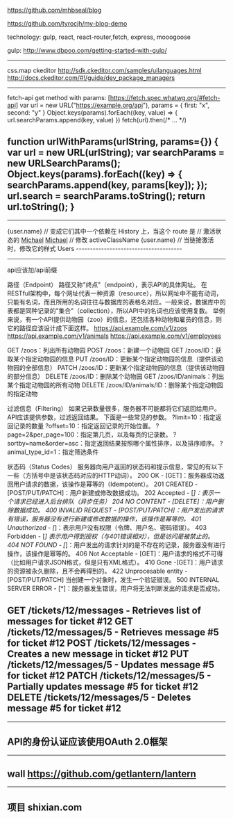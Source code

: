 
https://github.com/mhbseal/blog

https://github.com/tyrocjh/my-blog-demo

technology:
gulp, react, react-router,fetch, express, mooogoose

gulp:
http://www.dbpoo.com/getting-started-with-gulp/



--------------------------------------
css.map
ckeditor
http://sdk.ckeditor.com/samples/uilanguages.html
http://docs.ckeditor.com/#!/guide/dev_package_managers

--------------------------------------
fetch-api get method with params:
[https://fetch.spec.whatwg.org/#fetch-api]
var url = new URL("https://example.org/api"),
    params = { first: "x", second: "y" }
Object.keys(params).forEach((key, value) => { url.searchParams.append(key, value) })
fetch(url).then(/* ... */)

function urlWithParams(urlString, params={}) {
  var url = new URL(urlString);
  var searchParams = new URLSearchParams();
  Object.keys(params).forEach((key) => {
    searchParams.append(key, params[key]);
  });
  url.search = searchParams.toString();
  return url.toString();
}
--------------------------------------

--------------------------------------
<Link to={`/users/${user.id}`} activeClassName="active">{user.name}</Link>
// 变成它们其中一个依赖在 History 上，当这个 route 是
// 激活状态的
<a href="/users/123" class="active">Michael</a>
<a href="#/users/123">Michael</a>
// 修改 activeClassName
<Link to={`/users/${user.id}`} activeClassName="current">{user.name}</Link>
// 当链接激活时，修改它的样式
<Link to="/users" style={{color: 'white'}} activeStyle={{color: 'red'}}>Users</Link>
--------------------------------------

--------------------------------------
api应该加/api前缀

路径（Endpoint）
路径又称"终点"（endpoint），表示API的具体网址。
在RESTful架构中，每个网址代表一种资源（resource），所以网址中不能有动词，只能有名词，而且所用的名词往往与数据库的表格名对应。一般来说，数据库中的表都是同种记录的"集合"（collection），所以API中的名词也应该使用复数。
举例来说，有一个API提供动物园（zoo）的信息，还包括各种动物和雇员的信息，则它的路径应该设计成下面这样。
https://api.example.com/v1/zoos
https://api.example.com/v1/animals
https://api.example.com/v1/employees

GET /zoos：列出所有动物园
POST /zoos：新建一个动物园
GET /zoos/ID：获取某个指定动物园的信息
PUT /zoos/ID：更新某个指定动物园的信息（提供该动物园的全部信息）
PATCH /zoos/ID：更新某个指定动物园的信息（提供该动物园的部分信息）
DELETE /zoos/ID：删除某个动物园
GET /zoos/ID/animals：列出某个指定动物园的所有动物
DELETE /zoos/ID/animals/ID：删除某个指定动物园的指定动物

过滤信息（Filtering）
如果记录数量很多，服务器不可能都将它们返回给用户。API应该提供参数，过滤返回结果。
下面是一些常见的参数。
?limit=10：指定返回记录的数量
?offset=10：指定返回记录的开始位置。
?page=2&per_page=100：指定第几页，以及每页的记录数。
?sortby=name&order=asc：指定返回结果按照哪个属性排序，以及排序顺序。
?animal_type_id=1：指定筛选条件

状态码（Status Codes）
服务器向用户返回的状态码和提示信息，常见的有以下一些（方括号中是该状态码对应的HTTP动词）。
200 OK - [GET]：服务器成功返回用户请求的数据，该操作是幂等的（Idempotent）。
201 CREATED - [POST/PUT/PATCH]：用户新建或修改数据成功。
202 Accepted - [*]：表示一个请求已经进入后台排队（异步任务）
204 NO CONTENT - [DELETE]：用户删除数据成功。
400 INVALID REQUEST - [POST/PUT/PATCH]：用户发出的请求有错误，服务器没有进行新建或修改数据的操作，该操作是幂等的。
401 Unauthorized - [*]：表示用户没有权限（令牌、用户名、密码错误）。
403 Forbidden - [*] 表示用户得到授权（与401错误相对），但是访问是被禁止的。
404 NOT FOUND - [*]：用户发出的请求针对的是不存在的记录，服务器没有进行操作，该操作是幂等的。
406 Not Acceptable - [GET]：用户请求的格式不可得（比如用户请求JSON格式，但是只有XML格式）。
410 Gone -[GET]：用户请求的资源被永久删除，且不会再得到的。
422 Unprocesable entity - [POST/PUT/PATCH] 当创建一个对象时，发生一个验证错误。
500 INTERNAL SERVER ERROR - [*]：服务器发生错误，用户将无法判断发出的请求是否成功。

GET /tickets/12/messages - Retrieves list of messages for ticket #12
GET /tickets/12/messages/5 - Retrieves message #5 for ticket #12
POST /tickets/12/messages - Creates a new message in ticket #12
PUT /tickets/12/messages/5 - Updates message #5 for ticket #12
PATCH /tickets/12/messages/5 - Partially updates message #5 for ticket #12
DELETE /tickets/12/messages/5 - Deletes message #5 for ticket #12
--------------------------------------

--------------------------------------
API的身份认证应该使用OAuth 2.0框架
--------------------------------------

--------------------------------------
wall
https://github.com/getlantern/lantern
--------------------------------------

--------------------------------------
项目
shixian.com
--------------------------------------
